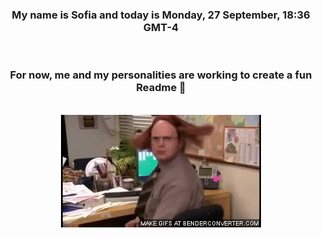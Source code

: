 


<div align="center">
<h3 >My name is Sofia and today is Monday, 27 September, 18:36 GMT-4</h3><br>
<h3 >For now, me and my personalities are working to create a fun Readme 👋
</h3><br>
<img src='img/dwight.gif' alt='working...'/>
</div>
